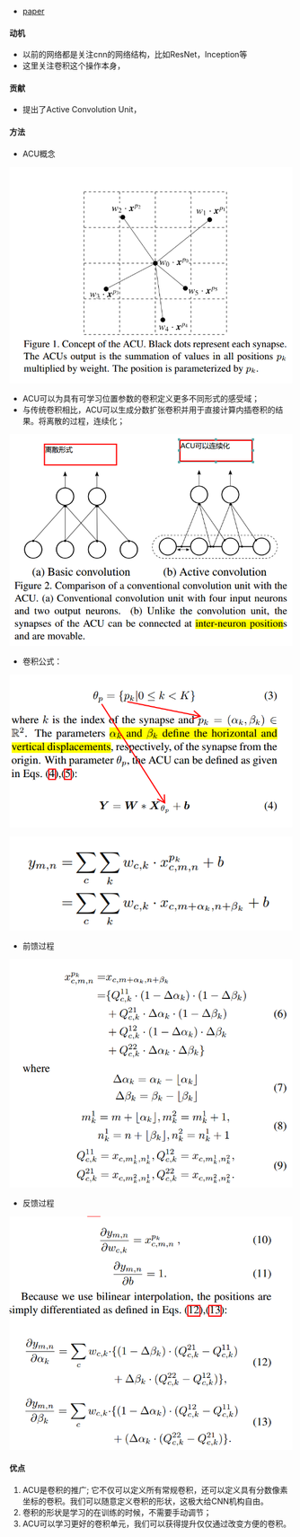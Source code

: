 * [paper](paper/2017-Active%20Convolution-%20Learning%20the%20Shape%20of%20Convolution%20for%20Image%20Classification.pdf)


#### 动机

* 以前的网络都是关注cnn的网络结构，比如ResNet，Inception等
* 这里关注卷积这个操作本身，

#### 贡献

* 提出了Active Convolution Unit，

#### 方法

* ACU概念

![1541388206446](readme/ACU_概念示意图.png)

* ACU可以为具有可学习位置参数的卷积定义更多不同形式的感受域；
* 与传统卷积相比，ACU可以生成分数扩张卷积并用于直接计算内插卷积的结果。将离散的过程，连续化；

![1541388589978](readme/ACU_连续化卷积过程.png)

* 卷积公式：

![1541388906127](readme/ACU_卷积公式.png)

![1541388927173](readme/ACU_卷积公式_02.png)

* 前馈过程

![1541389086926](readme/ACU_前馈.png)

* 反馈过程

![1541389274565](readme/ACU_反馈.png)



#### 优点

1. ACU是卷积的推广; 它不仅可以定义所有常规卷积，还可以定义具有分数像素坐标的卷积。我们可以随意定义卷积的形状，这极大给CNN机构自由。
2. 卷积的形状是学习的在训练的时候，不需要手动调节；
3. ACU可以学习更好的卷积单元，我们可以获得提升仅仅通过改变方便的卷积。
